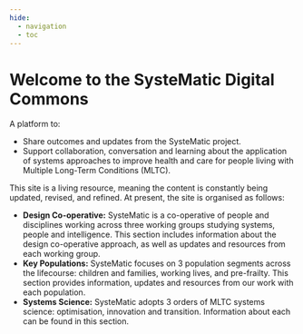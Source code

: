 ```yaml
---
hide:
  - navigation
  - toc
---
```


# Welcome to the SysteMatic Digital Commons

A platform to:

- Share outcomes and updates from the SysteMatic project.
- Support collaboration, conversation and learning about the application of systems approaches to improve health and care for people living with Multiple Long-Term Conditions (MLTC).

This site is a living resource, meaning the content is constantly being updated, revised, and refined. At present, the site is organised as follows:
- **Design Co-operative:** SysteMatic is a co-operative of people and disciplines working across three working groups studying systems, people and intelligence. This section includes information about the design co-operative approach, as well as updates and resources from each working group.
- **Key Populations:** SysteMatic focuses on 3 population segments across the lifecourse: children and families, working lives, and pre-frailty. This section provides information, updates and resources from our work with each population.
- **Systems Science:** SysteMatic adopts 3 orders of MLTC systems science: optimisation, innovation and transition. Information about each can be found in this section.

